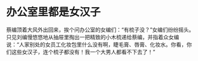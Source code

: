 # 办公室里都是女汉子

蔡编顶着大风外出回来，挨个问办公室的女编们：“有梳子没？”女编们纷纷摇头。只见刘编慢悠悠地从抽屉里掏出一把精致的小木梳递给蔡编，并指着众女编说：“人家别处的女员工化妆包里什么没有啊，睫毛膏、唇膏、化妆水。你看，你们这些女汉子，连个梳子都没有！我一个大男人都看不下去了！”
